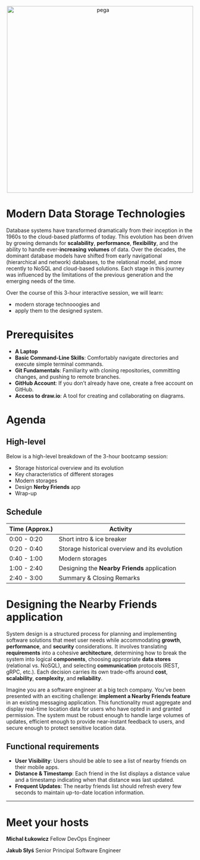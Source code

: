 <p align="center">
  <a href="https://www.pega.com">
    <img src="https://www.pega.com/themes/custom/pegawww_theme/images/pega-logo.svg" alt="pega" width="500">
  </a>
</p>

# Modern Data Storage Technologies

Database systems have transformed dramatically from their inception in the 1960s to the cloud-based platforms of today. This evolution has been driven by growing demands for **scalability**, **performance**, **flexibility**, and the ability to handle ever-**increasing** **volumes** of data. Over the decades, the dominant database models have shifted from early navigational (hierarchical and network) databases, to the relational model, and more recently to NoSQL and cloud-based solutions. Each stage in this journey was influenced by the limitations of the previous generation and the emerging needs of the time.

Over the course of this 3-hour interactive session, we will learn:
* modern storage technooogies and
* apply them to the designed system.

# Prerequisites

* **A Laptop**
* **Basic Command-Line Skills**: Comfortably navigate directories and execute simple terminal commands.
* **Git Fundamentals**: Familiarity with cloning repositories, committing changes, and pushing to remote branches.
* **GitHub Account**: If you don’t already have one, create a free account on GitHub.
* **Access to draw.io**: A tool for creating and collaborating on diagrams.

# Agenda

## High-level

Below is a high-level breakdown of the 3-hour bootcamp session:
* Storage historical overview and its evolution
* Key characteristics of different storages
* Modern storages
* Design **Nerby Friends** app
* Wrap-up

## Schedule

| Time (Approx.) | Activity |
| -------------- | --------------------------------------- |
| 0:00 - 0:20    | Short intro & ice breaker |
| 0:20 - 0:40    | Storage historical overview and its evolution |
| 0:40 - 1:00    | Modern storages |
| 1:00 - 2:40    | Designing the **Nearby Friends** application |
| 2:40 - 3:00    | Summary & Closing Remarks |

# Designing the Nearby Friends application
System design is a structured process for planning and implementing software solutions that meet user needs while accommodating **growth**, **performance**, and **security** considerations. It involves translating **requirements** into a cohesive **architecture**, determining how to break the system into logical **components**, choosing appropriate **data stores** (relational vs. NoSQL), and selecting **communication** protocols (REST, gRPC, etc.). Each decision carries its own trade-offs around **cost**, **scalability**, **complexity**, and **reliability**.

Imagine you are a software engineer at a big tech company. You’ve been presented with an exciting challenge: **implement a Nearby Friends feature** in an existing messaging application. This functionality must aggregate and display real-time location data for users who have opted in and granted permission. The system must be robust enough to handle large volumes of updates, efficient enough to provide near-instant feedback to users, and secure enough to protect sensitive location data.

## Functional requirements
* **User Visibility**: Users should be able to see a list of nearby friends on their mobile apps.
* **Distance & Timestamp**: Each friend in the list displays a distance value and a timestamp indicating when that distance was last updated.
* **Frequent Updates**: The nearby friends list should refresh every few seconds to maintain up-to-date location information.

--- 
# Meet your hosts
  
**Michal Łukowicz**
Fellow DevOps Engineer

**Jakub Słyś**
Senior Principal Software Engineer
